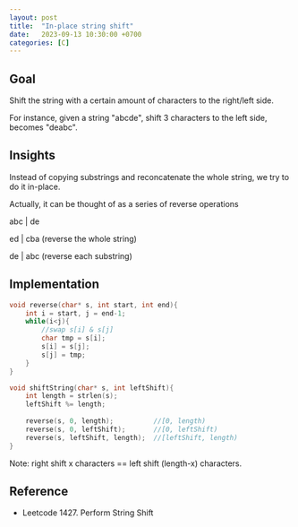 ```yaml
---
layout: post
title:  "In-place string shift"
date:   2023-09-13 10:30:00 +0700
categories: [C]
---
```


## Goal
Shift the string with a certain amount of characters to the right/left side.

For instance, given a string "abcde", shift 3 characters to the left side, becomes "deabc".

## Insights
Instead of copying substrings and reconcatenate the whole string, we try to do it in-place.

Actually, it can be thought of as a series of reverse operations

abc | de

ed | cba  (reverse the whole string)

de | abc  (reverse each substring)


## Implementation
```cpp
void reverse(char* s, int start, int end){
    int i = start, j = end-1;
    while(i<j){
        //swap s[i] & s[j]
        char tmp = s[i];
        s[i] = s[j];
        s[j] = tmp;
    }
}

void shiftString(char* s, int leftShift){
    int length = strlen(s);
    leftShift %= length;
    
    reverse(s, 0, length);          //[0, length)
    reverse(s, 0, leftShift);       //[0, leftShift)
    reverse(s, leftShift, length);  //[leftShift, length)
}
```
Note: right shift x characters == left shift (length-x) characters.
## Reference
* Leetcode 1427. Perform String Shift